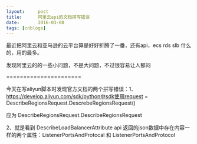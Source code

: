 ```yaml
---
layout:     post
title:      阿里云api的文档拼写错误
date:       2016-03-08
tags: [cnblogs]
---
```

最近把阿里云和亚马逊的云平台算是好好折腾了一番，还有api，ecs rds slb 什么的，用的最多。

发现阿里云的的一些小问题，不是大问题，不过很容易让人郁闷

======================

今天在写aliyun脚本时发现官方文档的两个拼写错误：1、https://develop.aliyun.com/sdk/python中sdk使用request = DescribeRegionsRequest.DescrebeRegionsRequest()

应为 DescribeRegionsRequest.DescribeRegionsRequest

2、就是看到 DescribeLoadBalancerAttribute api 返回的json数据中存在内容一样的两个属性：ListenerPortsAndProtocal 和 ListenerPortsAndProtocol
